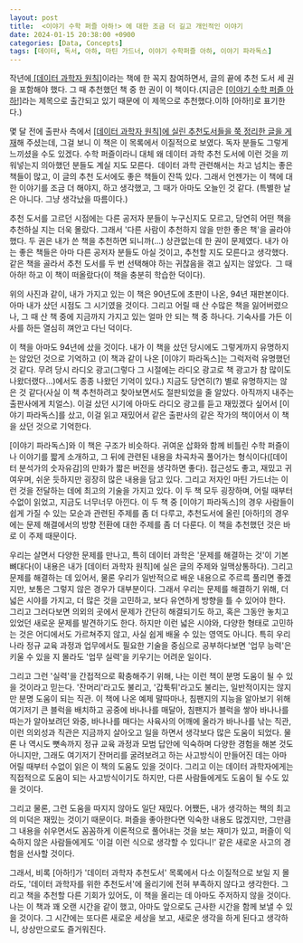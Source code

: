 ```yaml
---
layout: post
title:  <이야기 수학 퍼즐 아하!> 에 대한 조금 더 길고 개인적인 이야기
date: 2024-01-15 20:38:00 +0900
categories: [Data, Concepts]
tags: [데이터, 독서, 아하, 마틴 가드너, 이야기 수학퍼즐 아하, 이야기 파라독스]
---
```


[](https://cojette.files.wordpress.com/2024/01/kakaotalk_20240116_153857964_01.jpg?w=500)

작년에[ [데이터 과학자 원칙]](https://cojette.github.io/posts/datascientistprinciple/)이라는 책에 한 꼭지 참여하면서, 글의 끝에 추천 도서 세 권을 포함해야 했다. 그 때 추천했던 책 중 한 권이 이 책이다.(지금은 [[이야기 수학 퍼즐 아하!]](http://aladin.kr/p/CF9fO)라는 제목으로 출간되고 있기 때문에 이 제목으로 추천했다.이하 [아하!]로 표기한다.)

몇 달 전에 출판사 측에서 [[데이터 과학자 원칙]에 실린 추천도서들을 쭉 정리한 글을 게재](https://goldenrabbit.co.kr/2023/07/12/%eb%8d%b0%ec%9d%b4%ed%84%b0-%ea%b3%bc%ed%95%99%ec%9e%90%eb%a5%bc-%ec%9c%84%ed%95%9c-30%ea%b0%80%ec%a7%80-%ec%86%8c%ec%96%91%ec%84%9c/)해 주셨는데, 그걸 보니 이 책은 이 목록에서 이질적으로 보였다. 독자 분들도 그렇게 느끼셨을 수도 있겠다. 수학 퍼즐이라니 대체 왜 데이터 과학 추천 도서에 이런 것을 끼워넣는지 의아했던 분들도 계실 지도 모른다. 데이터 과학 관련해서는 차고 넘치는 좋은 책들이 많고, 이 글의 추천 도서에도 좋은 책들이 잔뜩 있다. 그래서 언젠가는 이 책에 대한 이야기를 조금 더 해야지, 하고 생각했고, 그 때가 아마도 오늘인 것 같다. (특별한 날은 아니다. 그냥 생각났을 따름이다.)

추천 도서를 고르던 시점에는 다른 공저자 분들이 누구신지도 모르고, 당연히 어떤 책을 추천하실 지는 더욱 몰랐다. 그래서 '다른 사람이 추천하지 않을 만한 좋은 책'을 골라야 했다. 두 권은 내가 쓴 책을 추천하면 되니까(...) 상관없는데 한 권이 문제였다. 내가 아는 좋은 책들은 아마 다른 공저자 분들도 아실 것이고, 추천할 지도 모른다고 생각했다. 같은 책을 골라서 추천 도서를 두 번 선택해야 하는 귀찮음을 겪고 싶지는 않았다. 그 때 아하! 하고 이 책이 떠올랐다(이 책을 충분히 학습한 덕이다).

위의 사진과 같이, 내가 가지고 있는 이 책은 90년도에 초판이 나온, 94년 재판본이다. 아마 내가 샀던 시점도 그 시기였을 것이다. 그리고 어릴 때 산 수많은 책을 잃어버렸으나, 그 때 산 책 중에 지금까지 가지고 있는 얼마 안 되는 책 중 하나다. 기숙사를 가든 이사를 하든 열심히 껴안고 다닌 덕이다.

[](https://cojette.files.wordpress.com/2024/01/kakaotalk_20240116_153857964.jpg?w=500)

이 책을 아마도 94년에 샀을 것이다. 내가 이 책을 샀던 당시에도 그렇게까지 유명하지는 않았던 것으로 기억하고 (이 책과 같이 나온 [이야기 파라독스]는 그럭저럭 유명했던 것 같다. 무려 당시 라디오 광고(그렇다 그 시절에는 라디오 광고로 책 광고가 참 많이도 나왔더랬다...)에서도 종종 나왔던 기억이 있다.) 지금도 당연히(?) 별로 유명하지는 않은 것 같다(사실 이 책 추천하려고 찾아보면서도 절판되었을 줄 알았다. 아직까지 내주는 출판사에게 치얼스). 이걸 샀던 시기에 아마도 라디오 광고를 듣고 재밌겠다 싶어서 [이야기 파라독스]를 샀고, 이걸 읽고 재밌어서 같은 출판사의 같은 작가의 책이어서 이 책을 샀던 것으로 기억한다.

[이야기 파라독스]와 이 책은 구조가 비슷하다. 귀여운 삽화와 함께 비틀린 수학 퍼즐이나 이야기를 짧게 소개하고, 그 뒤에 관련된 내용을 차곡차곡 풀어가는 형식이다([데이터 분석가의 숫자유감]의 만화가 짧은 버전을 생각하면 좋다). 접근성도 좋고, 재밌고 귀여우며, 쉬운 듯하지만 굉장히 많은 내용을 담고 있다. 그리고 저자인 마틴 가드너는 이런 것을 전달하는 데에 최고의 기술을 가지고 있다. 이 두 책 모두 굉장하며, 어릴 때부터 수없이 읽었고, 지금도 너무너무 아낀다. 이 두 책 중 [이야기 파라독스]의 경우 사람들이 쉽게 가질 수 있는 모순과 관련된 주제를 좀 더 다루고, 추천도서에 올린 [아하!]의 경우에는 문제 해결에서의 방향 전환에 대한 주제를 좀 더 다룬다. 이 책을 추천했던 것은 바로 이 주제 때문이다.

우리는 살면서 다양한 문제를 만나고, 특히 데이터 과학은 '문제를 해결하는 것'이 기본 뼈대다(이 내용은 내가 [데이터 과학자 원칙]에 실은 글의 주제와 일맥상통하다). 그리고 문제를 해결하는 데 있어서, 물론 우리가 일반적으로 배운 내용으로 주르륵 풀리면 좋겠지만, 보통은 그렇지 않은 경우가 대부분이다. 그래서 우리는 문제를 해결하기 위해, 더 넓은 시야를 가지고, 더 많은 것을 고민하고, 보다 유연하게 방향을 틀 수 있어야 한다. 그리고 그러다보면 의외의 곳에서 문제가 간단히 해결되기도 하고, 혹은 그동안 놓치고 있었던 새로운 문제를 발견하기도 한다. 하지만 이런 넓은 시야와, 다양한 형태로 고민하는 것은 어디에서도 가르쳐주지 않고, 사실 쉽게 배울 수 있는 영역도 아니다. 특히 우리나라 정규 교육 과정과 업무에서도 필요한 기술을 중심으로 공부하다보면 '업무 능력'은 키울 수 있을 지 몰라도 '업무 실력'을 키우기는 어려운 일이다.

그리고 그런 '실력'을 간접적으로 확충해주기 위해, 나는 이런 책이 분명 도움이 될 수 있을 것이라고 믿는다. '잔머리'라고도 불리고, '갑툭튀'라고도 불리는, 일반적이지는 않지만 분명 도움이 되는 직관. 이 책에 나온 예제 말따마나, 침팬지의 지능을 알아보기 위해 여기저기 큰 블럭을 배치하고 공중에 바나나를 매달아, 침팬지가 블럭을 쌓아 바나나를 따는가 알아보려던 와중, 바나나를 매다는 사육사의 어깨에 올라가 바나나를 낚는 직관, 이런 의외성과 직관은 지금까지 살아오고 일을 하면서 생각보다 많은 도움이 되었다. 물론 나 역시도 뼛속까지 정규 교육 과정과 모범 답안에 익숙하며 다양한 경험을 해본 것도 아니지만, 그래도 여기저기 잔머리를 굴려보려고 하는 사고방식이 만들어진 데는 아마 어릴 때부터 수없이 읽은 이 책의 도움도 있을 것이다. 그리고 이는 데이터 과학자에게는 직접적으로 도움이 되는 사고방식이기도 하지만, 다른 사람들에게도 도움이 될 수도 있을 것이다.

그리고 물론, 그런 도움을 따지지 않아도 일단 재밌다. 어쨌든, 내가 생각하는 책의 최고의 미덕은 재밌는 것이기 때문이다. 퍼즐을 좋아한다면 익숙한 내용도 많겠지만, 그만큼 그 내용을 쉬우면서도 꼼꼼하게 이론적으로 풀어내는 것을 보는 재미가 있고, 퍼즐이 익숙하지 않은 사람들에게도 '이걸 이런 식으로 생각할 수 있다니!' 같은 새로운 사고의 경험을 선사할 것이다.

그래서, 비록 [아하!]가 '데이터 과학자 추천도서' 목록에서 다소 이질적으로 보일 지 몰라도, '데이터 과학자를 위한 추천도서'에 올리기에 전혀 부족하지 않다고 생각한다. 그리고 책을 추천할 다른 기회가 있어도, 이 책을 올리는 데 아마도 주저하지 않을 것이다. 나는 이 책과 꽤 오랜 시간을 같이 했고, 아마도 앞으로도 근사한 시간을 함께 보낼 수 있을 것이다. 그 시간에는 또다른 새로운 세상을 보고, 새로운 생각을 하게 된다고 생각하니, 상상만으로도 즐거워진다.
